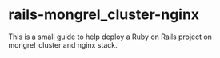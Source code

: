 rails-mongrel_cluster-nginx
===========================

This is a small guide to help deploy a Ruby on Rails project on mongrel_cluster and nginx stack. 
